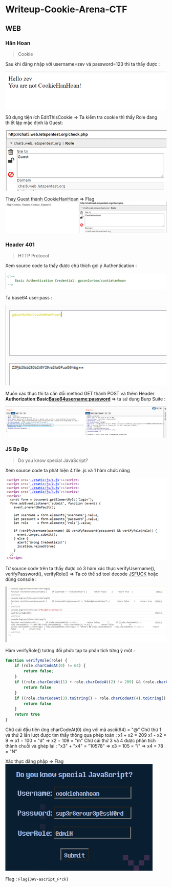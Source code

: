 # Writeup-Cookie-Arena-CTF

## WEB

### Hân Hoan
>Cookie
> 
Sau khi đăng nhập với username=zev và password=123 thì ta thấy được :

![cookie](https://github.com/tinasahara1/Writeup-Cookie-Arena-CTF/blob/bf4779a95f46ac284a97d67a890129d623457bfd/image/cookie1.PNG)

Sử dụng tiện ích EditThisCookie => Ta kiểm tra cookie thì thấy Role đang thiết lập mặc định là Guest:

![cookie](https://github.com/tinasahara1/Writeup-Cookie-Arena-CTF/blob/42fdc78311c5fce5192ac65f3e015fa7123c4303/image/cookie2.PNG)

Thay Guest thành CookieHanHoan => Flag
![cookie](https://github.com/tinasahara1/Writeup-Cookie-Arena-CTF/blob/42fdc78311c5fce5192ac65f3e015fa7123c4303/image/cookie_flag.PNG)

### Header 401 
> HTTP Protocol
> 
Xem source code ta thấy được chú thích gợi ý Authentication :

![header](https://github.com/tinasahara1/Writeup-Cookie-Arena-CTF/blob/06e9a05c6c9970c815c2f43e1d2136e5316bb494/image/h401_1.PNG)

Ta base64 user:pass :

![header](https://github.com/tinasahara1/Writeup-Cookie-Arena-CTF/blob/06e9a05c6c9970c815c2f43e1d2136e5316bb494/image/h401_2.PNG)

Muốn xác thực thì ta cần đổi method GET thành POST và thêm Header **Authorization:Basic<Base64username:password>** => ta sử dụng Burp Suite :

![header](https://github.com/tinasahara1/Writeup-Cookie-Arena-CTF/blob/06e9a05c6c9970c815c2f43e1d2136e5316bb494/image/h401_3_flag.png)

### JS B**p B**p
> Do you know special JavaScript?
> 
Xem source code ta phát hiện 4 file .js và 1 hàm chức năng 

![js](https://github.com/tinasahara1/Writeup-Cookie-Arena-CTF/blob/96a28f7b2e0b76715f0f5fde7e685899b392c1c7/image/jsfuck2.PNG)

Từ source code trên ta thấy được có 3 hàm xác thực verifyUsername(), verifyPassword(), verifyRole() => Ta có thể sd tool decode [JSFUCK](https://enkhee-osiris.github.io/Decoder-JSFuck/) hoặc dùng console :

![js](https://github.com/tinasahara1/Writeup-Cookie-Arena-CTF/blob/96a28f7b2e0b76715f0f5fde7e685899b392c1c7/image/jsfuck3.PNG)

Hàm verifyRole() tương đối phức tạp ta phân tích từng ý một :

```js
function verifyRole(role) {
    if (role.charCodeAt(0) != 64) {
        return false;
    }
    if ((role.charCodeAt(1) + role.charCodeAt(2) != 209) && (role.charCodeAt(2) - role.charCodeAt(1) != 9)) {
        return false
    }
    if ((role.charCodeAt(3).toString() + role.charCodeAt(4).toString() != "10578") && (role.charCodeAt(3) - role.charCodeAt(4) != 27)) {
        return false
    }
    return true
}
```
Chữ cái đầu tiên ứng charCodeAt(0) ứng với mã ascii(64) = "@"
Chữ thứ 1 và thứ 2 lần lượt được tìm thấy thông qua phép toán : 
x1 + x2 = 209 
x1 - x2 = 9
=> x1 = 100 = "d"
=> x2 = 109 = "m"
Chữ cái thứ 3 và 4 được phân tích thành chuỗi và ghép lại :
"x3" + "x4" = "10578"
=> x3 = 105 = "i"
=> x4 = 78 = "N"

Xác thực đăng phập => Flag   
![js](https://github.com/tinasahara1/Writeup-Cookie-Arena-CTF/blob/96a28f7b2e0b76715f0f5fde7e685899b392c1c7/image/jsfuck4.PNG)

Flag : `Flag{JAV-ascript_F*ck}`
